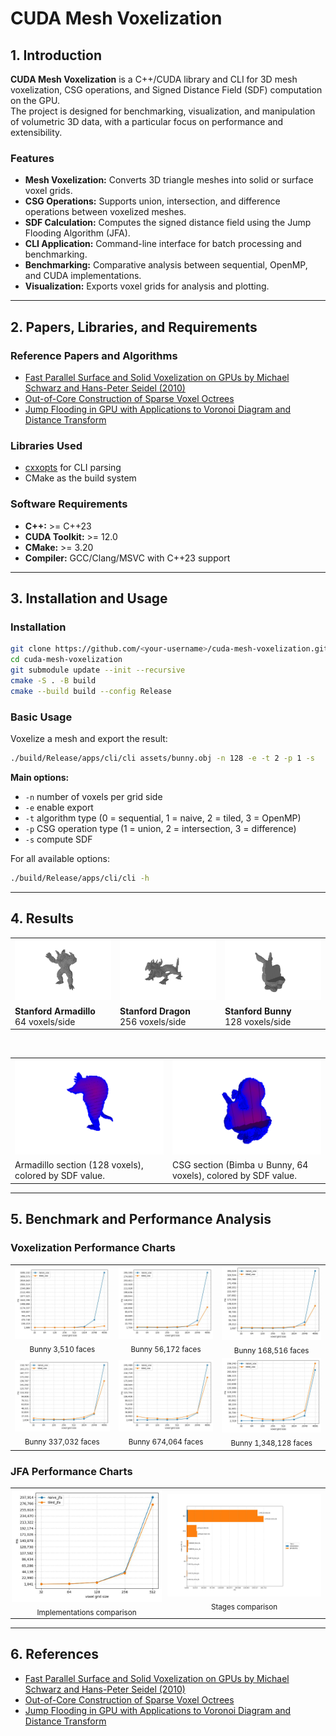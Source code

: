 # CUDA Mesh Voxelization

## 1. Introduction

**CUDA Mesh Voxelization** is a C++/CUDA library and CLI for 3D mesh voxelization, CSG operations, and Signed Distance Field (SDF) computation on the GPU.  
The project is designed for benchmarking, visualization, and manipulation of volumetric 3D data, with a particular focus on performance and extensibility.

### Features

- **Mesh Voxelization:** Converts 3D triangle meshes into solid or surface voxel grids.
- **CSG Operations:** Supports union, intersection, and difference operations between voxelized meshes.
- **SDF Calculation:** Computes the signed distance field using the Jump Flooding Algorithm (JFA).
- **CLI Application:** Command-line interface for batch processing and benchmarking.
- **Benchmarking:** Comparative analysis between sequential, OpenMP, and CUDA implementations.
- **Visualization:** Exports voxel grids for analysis and plotting.

---

## 2. Papers, Libraries, and Requirements

### Reference Papers and Algorithms

- [Fast Parallel Surface and Solid Voxelization on GPUs by Michael Schwarz and Hans-Peter Seidel (2010)](https://michael-schwarz.com/research/publ/files/vox-siga10.pdf)
- [Out-of-Core Construction of Sparse Voxel Octrees](https://graphics.cs.kuleuven.be/publications/BLD14OCCSVO)
- [Jump Flooding in GPU with Applications to Voronoi Diagram and Distance Transform](https://www.comp.nus.edu.sg/~tants/jfa/i3d06.pdf)

### Libraries Used

- [cxxopts](https://github.com/jarro2783/cxxopts) for CLI parsing
- CMake as the build system

### Software Requirements

- **C++:** >= C++23
- **CUDA Toolkit:** >= 12.0
- **CMake:** >= 3.20
- **Compiler:** GCC/Clang/MSVC with C++23 support

---

## 3. Installation and Usage

### Installation

```bash
git clone https://github.com/<your-username>/cuda-mesh-voxelization.git
cd cuda-mesh-voxelization
git submodule update --init --recursive
cmake -S . -B build
cmake --build build --config Release
```

### Basic Usage

Voxelize a mesh and export the result:

```bash
./build/Release/apps/cli/cli assets/bunny.obj -n 128 -e -t 2 -p 1 -s
```

**Main options:**
- `-n` number of voxels per grid side
- `-e` enable export
- `-t` algorithm type (0 = sequential, 1 = naive, 2 = tiled, 3 = OpenMP)
- `-p` CSG operation type (1 = union, 2 = intersection, 3 = difference)
- `-s` compute SDF

For all available options:
```bash
./build/Release/apps/cli/cli -h
```

---

## 4. Results

<div align="center">

<table>
  <tr>
    <td width="33%"><img src="images/snapshot04.png" width="100%"/></td>
    <td width="33%"><img src="images/snapshot02.png" width="100%"/></td>
    <td width="33%"><img src="images/snapshot05.png" width="100%"/></td>
  </tr>
  <tr>
    <td width="33%">
      <b>Stanford Armadillo</b><br>64 voxels/side
    </td>
    <td width="33%">
      <b>Stanford Dragon</b><br>256 voxels/side
    </td>
    <td width="33%">
      <b>Stanford Bunny</b><br>128 voxels/side
    </td>
  </tr>
</table>

<br>

<table>
  <tr>
    <td width="48%"><img src="images/snapshot01.png" width="100%"/></td>
    <td width="48%"><img src="images/snapshot00.png" width="100%"/></td>
  </tr>
  <tr>
    <td width="48%">
      Armadillo section (128 voxels), colored by SDF value.
    </td>
    <td width="48%">
      CSG section (Bimba ∪ Bunny, 64 voxels), colored by SDF value.
    </td>
  </tr>
</table>
</div>

---

## 5. Benchmark and Performance Analysis

### Voxelization Performance Charts

<div align="center">

<table>
  <tr>
    <td align="center" width="350">
      <img src="images/bunny_3510/bunny_3510_vox_comparison_no_memory_12.jpg" width="350"/><br>
      <sub>Bunny 3,510 faces</sub>
    </td>
    <td align="center" width="350">
      <img src="images/bunny_56172/bunny_56172_vox_comparison_no_memory_12.jpg" width="350"/><br>
      <sub>Bunny 56,172 faces</sub>
    </td>
    <td align="center" width="350">
      <img src="images/bunny_168516/bunny_168516_vox_comparison_no_memory_12.jpg" width="350"/><br>
      <sub>Bunny 168,516 faces</sub>
    </td>
  </tr>
  <tr>
    <td align="center" width="350">
      <img src="images/bunny_337032/bunny_337032_vox_comparison_no_memory_12.jpg" width="350"/><br>
      <sub>Bunny 337,032 faces</sub>
    </td>
    <td align="center" width="350">
      <img src="images/bunny_674064/bunny_674064_vox_comparison_no_memory_12.jpg" width="350"/><br>
      <sub>Bunny 674,064 faces</sub>
    </td>
    <td align="center" width="350">
      <img src="images/bunny_1348128/bunny_1348128_vox_comparison_no_memory_12.jpg" width="350"/><br>
      <sub>Bunny 1,348,128 faces</sub>
    </td>
  </tr>
</table>

</div>

### JFA Performance Charts

<div align="center">

<table style="margin:0 auto;">
  <tr>
    <td align="center" width="400" style="padding:2px;">
      <img src="images/bunny_1348128/bunny_1348128_jfa_comparison_no_memory_12.jpg" width="330"/><br>
      <sub>Implementations comparison</sub>
    </td>
    <td align="center" width="440">
      <img src="images/bunny_1348128/bunny_1348128_jfa_bar_diagram_no_memory_12.jpg" width="440"/><br>
      <sub>Stages comparison</sub>
    </td>
  </tr>
</table>

</div>

---

## 6. References

- [Fast Parallel Surface and Solid Voxelization on GPUs by Michael Schwarz and Hans-Peter Seidel (2010)](https://michael-schwarz.com/research/publ/files/vox-siga10.pdf)
- [Out-of-Core Construction of Sparse Voxel Octrees](https://graphics.cs.kuleuven.be/publications/BLD14OCCSVO)
- [Jump Flooding in GPU with Applications to Voronoi Diagram and Distance Transform](https://www.comp.nus.edu.sg/~tants/jfa/i3d06.pdf)
